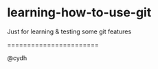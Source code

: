 learning-how-to-use-git
=======================

Just for learning &amp; testing some git features

=======================

@cydh
